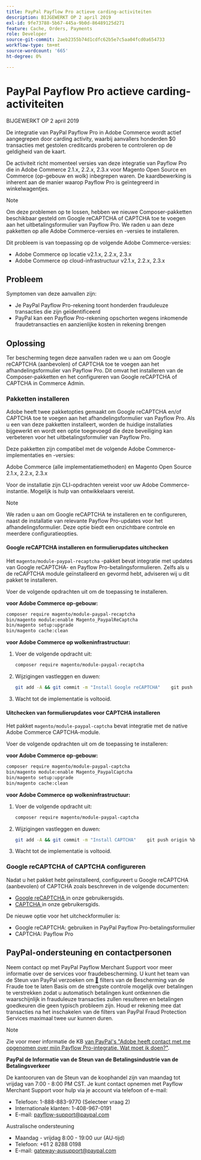 ```yaml
---
title: PayPal Payflow Pro actieve carding-activiteiten
description: BIJGEWERKT OP 2 april 2019
exl-id: 9fe73788-5b67-445a-9b0d-86489125d271
feature: Cache, Orders, Payments
role: Developer
source-git-commit: 2aeb2355b74d1cdfc62b5e7c5aa04fcd0a654733
workflow-type: tm+mt
source-wordcount: '665'
ht-degree: 0%

---
```


# PayPal Payflow Pro actieve carding-activiteiten

BIJGEWERKT OP 2 april 2019

De integratie van PayPal Payflow Pro in Adobe Commerce wordt actief aangegrepen door carding activity, waarbij aanvallers honderden $0 transacties met gestolen creditcards proberen te controleren op de geldigheid van de kaart.

De activiteit richt momenteel versies van deze integratie van Payflow Pro die in Adobe Commerce 2.1.x, 2.2.x, 2.3.x voor Magento Open Source en Commerce (op-gebouw en wolk) inbegrepen waren. De kaardbewerking is inherent aan de manier waarop Payflow Pro is geïntegreerd in winkelwagentjes.

>[!NOTE]
>
>Om deze problemen op te lossen, hebben we nieuwe Composer-pakketten beschikbaar gesteld om Google reCAPTCHA of CAPTCHA toe te voegen aan het uitbetalingsformulier van Payflow Pro. We raden u aan deze pakketten op alle Adobe Commerce-versies en -versies te installeren.

Dit probleem is van toepassing op de volgende Adobe Commerce-versies:

* Adobe Commerce op locatie v2.1.x, 2.2.x, 2.3.x
* Adobe Commerce op cloud-infrastructuur v2.1.x, 2.2.x, 2.3.x

## Probleem

Symptomen van deze aanvallen zijn:

* Je PayPal Payflow Pro-rekening toont honderden frauduleuze transacties die zijn geïdentificeerd
* PayPal kan een Payflow Pro-rekening opschorten wegens inkomende fraudetransacties en aanzienlijke kosten in rekening brengen

## Oplossing

Ter bescherming tegen deze aanvallen raden we u aan om Google reCAPTCHA (aanbevolen) of CAPTCHA toe te voegen aan het afhandelingsformulier van Payflow Pro. Dit omvat het installeren van de Composer-pakketten en het configureren van Google reCAPTCHA of CAPTCHA in Commerce Admin.

### Pakketten installeren

Adobe heeft twee pakketopties gemaakt om Google reCAPTCHA en/of CAPTCHA toe te voegen aan het afhandelingsformulier van Payflow Pro. Als u een van deze pakketten installeert, worden de huidige installaties bijgewerkt en wordt een optie toegevoegd die deze beveiliging kan verbeteren voor het uitbetalingsformulier van Payflow Pro.

Deze pakketten zijn compatibel met de volgende Adobe Commerce-implementaties en -versies:

Adobe Commerce (alle implementatiemethoden) en Magento Open Source 2.1.x, 2.2.x, 2.3.x

Voor de installatie zijn CLI-opdrachten vereist voor uw Adobe Commerce-instantie. Mogelijk is hulp van ontwikkelaars vereist.

>[!NOTE]
>
>We raden u aan om Google reCAPTCHA te installeren en te configureren, naast de installatie van relevante Payflow Pro-updates voor het afhandelingsformulier. Deze optie biedt een onzichtbare controle en meerdere configuratieopties.

#### Google reCAPTCHA installeren en formulierupdates uitchecken

Het `magento/module-paypal-recaptcha` -pakket bevat integratie met updates van Google reCAPTCHA- en Payflow Pro-betalingsformulieren. Zelfs als u de reCAPTCHA module geïnstalleerd en gevormd hebt, adviseren wij u dit pakket te installeren.

Voer de volgende opdrachten uit om de toepassing te installeren.

**voor Adobe Commerce op-gebouw:**

```bash
composer require magento/module-paypal-recaptcha
bin/magento module:enable Magento_PaypalReCaptcha
bin/magento setup:upgrade
bin/magento cache:clean
```

**voor Adobe Commerce op wolkeninfrastructuur:**

1. Voer de volgende opdracht uit:

   ```bash
   composer require magento/module-paypal-recaptcha
   ```

1. Wijzigingen vastleggen en duwen:

   ```bash
   git add -A && git commit -m "Install Google reCAPTCHA"    git push origin %branch_name%
   ```

1. Wacht tot de implementatie is voltooid.

#### Uitchecken van formulierupdates voor CAPTCHA installeren

Het pakket `magento/module-paypal-captcha` bevat integratie met de native Adobe Commerce CAPTCHA-module.

Voer de volgende opdrachten uit om de toepassing te installeren:

**voor Adobe Commerce op-gebouw:**

```bash
composer require magento/module-paypal-captcha
bin/magento module:enable Magento_PaypalCaptcha
bin/magento setup:upgrade
bin/magento cache:clean
```

**voor Adobe Commerce op wolkeninfrastructuur:**

1. Voer de volgende opdracht uit:

   ```bash
   composer require magento/module-paypal-captcha
   ```

1. Wijzigingen vastleggen en duwen:

   ```bash
   git add -A && git commit -m "Install CAPTCHA"    git push origin %branch_name%
   ```

1. Wacht tot de implementatie is voltooid.

### Google reCAPTCHA of CAPTCHA configureren

Nadat u het pakket hebt geïnstalleerd, configureert u Google reCAPTCHA (aanbevolen) of CAPTCHA zoals beschreven in de volgende documenten:

* [ Google reCAPTCHA ](https://experienceleague.adobe.com/nl/docs/commerce-admin/systems/security/captcha/security-google-recaptcha) in onze gebruikersgids.
* [ CAPTCHA ](https://experienceleague.adobe.com/nl/docs/commerce-admin/systems/security/captcha/security-captcha) in onze gebruikersgids.

De nieuwe optie voor het uitcheckformulier is:

* Google reCAPTCHA: gebruiken in PayPal Payflow Pro-betalingsformulier
* CAPTCHA: Payflow Pro

## PayPal-ondersteuning en contactpersonen

Neem contact op met PayPal Payflow Merchant Support voor meer informatie over de services voor fraudebescherming. U kunt het team van de Steun van PayPal verzoeken om [&#128279;](https://developer.paypal.com/api/nvp-soap/payflow/fraud-protection/) filters van de Bescherming van de Fraude toe te laten Basis om de strengste controle mogelijk over betalingen te verstrekken zodat u automatisch betalingen kunt ontkennen die waarschijnlijk in frauduleuze transacties zullen resulteren en betalingen goedkeuren die geen typisch probleem zijn.  Houd er rekening mee dat transacties na het inschakelen van de filters van PayPal Fraud Protection Services maximaal twee uur kunnen duren.

>[!NOTE]
>
>Zie voor meer informatie de KB [ van PayPal&#39;s &quot;Adobe heeft contact met me opgenomen over mijn Payflow Pro-integratie. Wat moet ik doen?&quot;](https://www.paypal.com/us/smarthelp/article/ts2242).

**PayPal de Informatie van de Steun van de Betalingsindustrie van de Betalingsverkeer**

De kantooruren van de Steun van de koophandel zijn van maandag tot vrijdag van 7:00 - 8:00 PM CST. Je kunt contact opnemen met Payflow Merchant Support voor hulp via je account via telefoon of e-mail:

* Telefoon: 1-888-883-9770 (Selecteer vraag 2)
* Internationale klanten: 1-408-967-0191
* E-mail: [ payflow-support@paypal.com](mailto:payflow-support@paypal.com)

Australische ondersteuning

* Maandag - vrijdag 8:00 - 19:00 uur (AU-tijd)
* Telefoon: +61 2 8288 0198
* E-mail: [ gateway-ausupport@paypal.com](mailto:gateway-ausupport@paypal.com)
